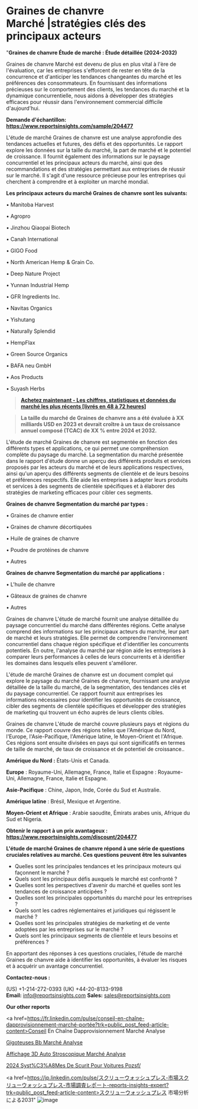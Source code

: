 # Graines de chanvre Marché |stratégies clés des principaux acteurs

"<strong>Graines de chanvre Étude de marché : Étude détaillée (2024-2032)</strong>

Graines de chanvre Marché est devenu de plus en plus vital à l'ère de l'évaluation, car les entreprises s'efforcent de rester en tête de la concurrence et d'anticiper les tendances changeantes du marché et les préférences des consommateurs. En fournissant des informations précieuses sur le comportement des clients, les tendances du marché et la dynamique concurrentielle, nous aidons à développer des stratégies efficaces pour réussir dans l'environnement commercial difficile d'aujourd'hui.

<strong>Demande d'échantillon: <a href=https://www.reportsinsights.com/sample/204477>https://www.reportsinsights.com/sample/204477</a></strong>

L'étude de marché Graines de chanvre est une analyse approfondie des tendances actuelles et futures, des défis et des opportunités. Le rapport explore les données sur la taille du marché, la part de marché et le potentiel de croissance. Il fournit également des informations sur le paysage concurrentiel et les principaux acteurs du marché, ainsi que des recommandations et des stratégies permettant aux entreprises de réussir sur le marché. Il s'agit d'une ressource précieuse pour les entreprises qui cherchent à comprendre et à exploiter un marché mondial.

<strong>Les principaux acteurs du marché Graines de chanvre sont les suivants:</strong>

• Manitoba Harvest

• Agropro

• Jinzhou Qiaopai Biotech

• Canah International

• GIGO Food

• North American Hemp & Grain Co.

• Deep Nature Project

• Yunnan Industrial Hemp

• GFR Ingredients Inc.

• Navitas Organics

• Yishutang

• Naturally Splendid

• HempFlax

• Green Source Organics

• BAFA neu GmbH

• Aos Products

• Suyash Herbs
<blockquote><a href=https://www.reportsinsights.com/buynow/204477><span style=text-decoration: underline;><strong>Achetez maintenant - Les chiffres, statistiques et données du marché les plus récents [livrés en 48 à 72 heures]</strong></span></a></blockquote>
<blockquote><span style=text-decoration: underline;><strong>La taille du marché de Graines de chanvre ans a été évaluée à XX milliards USD en 2023 et devrait croître à un taux de croissance annuel composé (TCAC) de XX % entre 2024 et 2032.</strong></span></blockquote>
L'étude de marché Graines de chanvre est segmentée en fonction des différents types et applications, ce qui permet une compréhension complète du paysage du marché. La segmentation du marché présentée dans le rapport d'étude donne un aperçu des différents produits et services proposés par les acteurs du marché et de leurs applications respectives, ainsi qu'un aperçu des différents segments de clientèle et de leurs besoins et préférences respectifs. Elle aide les entreprises à adapter leurs produits et services à des segments de clientèle spécifiques et à élaborer des stratégies de marketing efficaces pour cibler ces segments.

<strong>Graines de chanvre Segmentation du marché par types :</strong>

• Graines de chanvre entier

• Graines de chanvre décortiquées

• Huile de graines de chanvre

• Poudre de protéines de chanvre

• Autres

<strong>Graines de chanvre Segmentation du marché par applications :</strong>

• L'huile de chanvre

• Gâteaux de graines de chanvre

• Autres

Graines de chanvre L'étude de marché fournit une analyse détaillée du paysage concurrentiel du marché dans différentes régions. Cette analyse comprend des informations sur les principaux acteurs du marché, leur part de marché et leurs stratégies. Elle permet de comprendre l'environnement concurrentiel dans chaque région spécifique et d'identifier les concurrents potentiels. En outre, l'analyse du marché par région aide les entreprises à comparer leurs performances à celles de leurs concurrents et à identifier les domaines dans lesquels elles peuvent s'améliorer.

L'étude de marché Graines de chanvre est un document complet qui explore le paysage du marché Graines de chanvre, fournissant une analyse détaillée de la taille du marché, de la segmentation, des tendances clés et du paysage concurrentiel. Ce rapport fournit aux entreprises les informations nécessaires pour identifier les opportunités de croissance, cibler des segments de clientèle spécifiques et développer des stratégies de marketing qui trouvent un écho auprès de leurs clients cibles.

Graines de chanvre L'étude de marché couvre plusieurs pays et régions du monde. Ce rapport couvre des régions telles que l'Amérique du Nord, l'Europe, l'Asie-Pacifique, l'Amérique latine, le Moyen-Orient et l'Afrique. Ces régions sont ensuite divisées en pays qui sont significatifs en termes de taille de marché, de taux de croissance et de potentiel de croissance..

<strong>Amérique du Nord :</strong> États-Unis et Canada.

<strong>Europe</strong> : Royaume-Uni, Allemagne, France, Italie et Espagne : Royaume-Uni, Allemagne, France, Italie et Espagne.

<strong>Asie-Pacifique</strong> : Chine, Japon, Inde, Corée du Sud et Australie.

<strong>Amérique latine</strong> : Brésil, Mexique et Argentine.

<strong>Moyen-Orient et Afrique</strong> : Arabie saoudite, Émirats arabes unis, Afrique du Sud et Nigeria.

<strong>Obtenir le rapport à un prix avantageux : <a href=https://www.reportsinsights.com/discount/204477>https://www.reportsinsights.com/discount/204477</a></strong>

<strong>L'étude de marché Graines de chanvre répond à une série de questions cruciales relatives au marché. Ces questions peuvent être les suivantes</strong>
<ul>
  <li>Quelles sont les principales tendances et les principaux moteurs qui façonnent le marché ?</li>
  <li>Quels sont les principaux défis auxquels le marché est confronté ?</li>
  <li>Quelles sont les perspectives d'avenir du marché et quelles sont les tendances de croissance anticipées ?</li>
  <li>Quelles sont les principales opportunités du marché pour les entreprises ?</li>
  <li>Quels sont les cadres réglementaires et juridiques qui régissent le marché ?</li>
  <li>Quelles sont les principales stratégies de marketing et de vente adoptées par les entreprises sur le marché ?</li>
  <li>Quels sont les principaux segments de clientèle et leurs besoins et préférences ?</li>
</ul>
En apportant des réponses à ces questions cruciales, l'étude de marché Graines de chanvre aide à identifier les opportunités, à évaluer les risques et à acquérir un avantage concurrentiel.

<strong>Contactez-nous :</strong>

(US) +1-214-272-0393
(UK) +44-20-8133-9198
<strong>Email:</strong> <a>info@reportsinsights.com</a>
<strong>Sales:</strong> <a>sales@reportsinsights.com</a>

<strong>Our other reports</strong>

<a href=https://fr.linkedin.com/pulse/conseil-en-chaîne-dapprovisionnement-marché-portée?trk=public_post_feed-article-content>Conseil En Chaîne Dapprovisionnement Marché Analyse</a>

<a href=https://www.linkedin.com/pulse/gigoteuses-b%C3%A9b%C3%A9-march%C3%A9-segmentation-tendances-65unf/>Gigoteuses Bb Marché Analyse</a>

<a href=https://www.linkedin.com/pulse/affichage-3d-auto-st%C3%A9r%C3%A9oscopique-march%C3%A9-fwhqf/>Affichage 3D Auto Stroscopique Marché Analyse</a>

<a href=https://www.linkedin.com/pulse/2024-syst%C3%A8mes-de-s%C3%A9curit%C3%A9-pour-voitures-pozsf/>2024 Syst%C3%A8Mes De Scurit Pour Voitures Pozsf/</a>

<a href=https://jp.linkedin.com/pulse/スクリューウォッシュプレス-市場スクリューウォッシュプレス-市場調査レポート-reports-insights-expert?trk=public_post_feed-article-content>スクリューウォッシュプレス 市場分析による2031</a>"
![image](https://github.com/daminid12/RImarketTech/assets/158430485/78d5d553-c4aa-44c5-829e-e22d4264d280)
